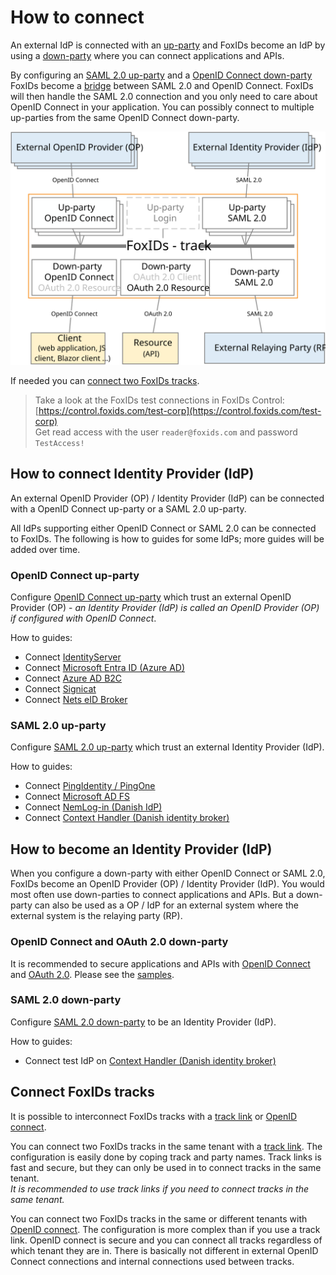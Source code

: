 ﻿# How to connect

An external IdP is connected with an [up-party](parties.md#up-party) and FoxIDs become an IdP by using a [down-party](parties.md#down-party) where you can connect applications and APIs.

By configuring an [SAML 2.0 up-party](up-party-saml-2.0.md) and a [OpenID Connect down-party](down-party-oidc.md) FoxIDs become a [bridge](bridge.md) between SAML 2.0 and OpenID Connect. 
FoxIDs will then handle the SAML 2.0 connection and you only need to care about OpenID Connect in your application. You can possibly connect to multiple up-parties from the same OpenID Connect down-party.

![How to connect with up-parties and down-parties](images/how-to-connect.svg)

If needed you can [connect two FoxIDs tracks](#connect-foxids-tracks).

> Take a look at the FoxIDs test connections in FoxIDs Control: [https://control.foxids.com/test-corp](https://control.foxids.com/test-corp)  
> Get read access with the user `reader@foxids.com` and password `TestAccess!`

## How to connect Identity Provider (IdP)

An external OpenID Provider (OP) / Identity Provider (IdP) can be connected with a OpenID Connect up-party or a SAML 2.0 up-party.

All IdPs supporting either OpenID Connect or SAML 2.0 can be connected to FoxIDs. The following is how to guides for some IdPs; more guides will be added over time.

### OpenID Connect up-party

Configure [OpenID Connect up-party](up-party-oidc.md) which trust an external OpenID Provider (OP) - *an Identity Provider (IdP) is called an OpenID Provider (OP) if configured with OpenID Connect*.

How to guides:

- Connect [IdentityServer](up-party-howto-oidc-identityserver.md)
- Connect [Microsoft Entra ID (Azure AD)](up-party-howto-oidc-azure-ad.md) 
- Connect [Azure AD B2C](up-party-howto-oidc-azure-ad-b2c.md) 
- Connect [Signicat](up-party-howto-oidc-signicat.md)
- Connect [Nets eID Broker](up-party-howto-oidc-nets-eid-broker.md)

### SAML 2.0 up-party

Configure [SAML 2.0 up-party](up-party-saml-2.0.md) which trust an external Identity Provider (IdP).

How to guides:

- Connect [PingIdentity / PingOne](up-party-howto-saml-2.0-pingone.md)
- Connect [Microsoft AD FS](up-party-howto-saml-2.0-adfs.md)
- Connect [NemLog-in (Danish IdP)](up-party-howto-saml-2.0-nemlogin.md)
- Connect [Context Handler (Danish identity broker)](howto-saml-2.0-context-handler.md)

## How to become an Identity Provider (IdP)
When you configure a down-party with either OpenID Connect or SAML 2.0, FoxIDs become an OpenID Provider (OP) / Identity Provider (IdP). 
You would most often use down-parties to connect applications and APIs. But a down-party can also be used as a OP / IdP for an external system where the external system is the relaying party (RP). 

### OpenID Connect and OAuth 2.0 down-party
It is recommended to secure applications and APIs with [OpenID Connect](down-party-oidc.md) and [OAuth 2.0](down-party-oauth-2.0.md). Please see the [samples](samples.md).

### SAML 2.0 down-party

Configure [SAML 2.0 down-party](down-party-saml-2.0.md) to be an Identity Provider (IdP).

How to guides:

- Connect test IdP on [Context Handler (Danish identity broker)](howto-saml-2.0-context-handler.md)

## Connect FoxIDs tracks

It is possible to interconnect FoxIDs tracks with a [track link](howto-tracklink-foxids.md) or [OpenID connect](howto-oidc-foxids.md).

You can connect two FoxIDs tracks in the same tenant with a [track link](howto-tracklink-foxids.md). The configuration is easily done by coping track and party names. 
Track links is fast and secure, but they can only be used in to connect tracks in the same tenant.  
*It is recommended to use track links if you need to connect tracks in the same tenant.*

You can connect two FoxIDs tracks in the same or different tenants with [OpenID connect](howto-oidc-foxids.md). The configuration is more complex than if you use a track link. 
OpenID connect is secure and you can connect all tracks regardless of which tenant they are in. There is basically not different in external OpenID Connect connections and internal connections used between tracks.